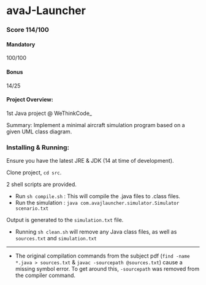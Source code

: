 # avaJ-Launcher

### Score 114/100
#### Mandatory
100/100

#### Bonus
14/25

#### Project Overview:
1st Java project @ WeThinkCode_

Summary: Implement a minimal aircraft simulation program based on a given UML class diagram.

### Installing & Running:
Ensure you have the latest JRE & JDK (14 at time of development).

Clone project, `cd src`. 

2 shell scripts are provided.

* Run `sh compile.sh` : This will compile the .java files to .class files.
* Run the simulation : `java com.avajlauncher.simulator.Simulator scenario.txt`

Output is generated to the `simulation.txt` file.

* Running `sh clean.sh` will remove any Java class files, as well as `sources.txt` and `simulation.txt`

-----

* The original compilation commands from the subject pdf  (`find -name *.java > sources.txt` & `javac -sourcepath @sources.txt`) cause a missing symbol error. To get around this, `-sourcepath` was removed from the compiler command.
